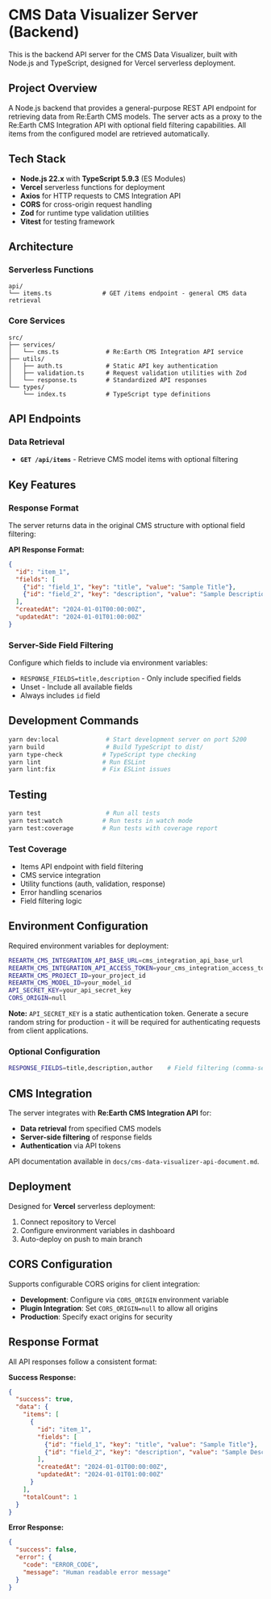 # CMS Data Visualizer Server (Backend)

This is the backend API server for the CMS Data Visualizer, built with Node.js and TypeScript, designed for Vercel serverless deployment.

## Project Overview

A Node.js backend that provides a general-purpose REST API endpoint for retrieving data from Re:Earth CMS models. The server acts as a proxy to the Re:Earth CMS Integration API with optional field filtering capabilities. All items from the configured model are retrieved automatically.

## Tech Stack

- **Node.js 22.x** with **TypeScript 5.9.3** (ES Modules)
- **Vercel** serverless functions for deployment
- **Axios** for HTTP requests to CMS Integration API
- **CORS** for cross-origin request handling
- **Zod** for runtime type validation utilities
- **Vitest** for testing framework

## Architecture

### Serverless Functions

```text
api/
└── items.ts              # GET /items endpoint - general CMS data retrieval
```

### Core Services

```text
src/
├── services/
│   └── cms.ts             # Re:Earth CMS Integration API service
├── utils/
│   ├── auth.ts            # Static API key authentication
│   ├── validation.ts      # Request validation utilities with Zod
│   └── response.ts        # Standardized API responses
└── types/
    └── index.ts           # TypeScript type definitions
```

## API Endpoints

### Data Retrieval

- **`GET /api/items`** - Retrieve CMS model items with optional filtering

## Key Features

### Response Format

The server returns data in the original CMS structure with optional field filtering:

**API Response Format:**

```json
{
  "id": "item_1",
  "fields": [
    {"id": "field_1", "key": "title", "value": "Sample Title"},
    {"id": "field_2", "key": "description", "value": "Sample Description"}
  ],
  "createdAt": "2024-01-01T00:00:00Z",
  "updatedAt": "2024-01-01T01:00:00Z"
}
```

### Server-Side Field Filtering

Configure which fields to include via environment variables:

- `RESPONSE_FIELDS=title,description` - Only include specified fields
- Unset - Include all available fields
- Always includes `id` field

## Development Commands

```bash
yarn dev:local             # Start development server on port 5200
yarn build                 # Build TypeScript to dist/
yarn type-check           # TypeScript type checking
yarn lint                 # Run ESLint
yarn lint:fix             # Fix ESLint issues
```

## Testing

```bash
yarn test                  # Run all tests
yarn test:watch           # Run tests in watch mode
yarn test:coverage        # Run tests with coverage report
```

### Test Coverage

- Items API endpoint with field filtering
- CMS service integration
- Utility functions (auth, validation, response)
- Error handling scenarios
- Field filtering logic

## Environment Configuration

Required environment variables for deployment:

```bash
REEARTH_CMS_INTEGRATION_API_BASE_URL=cms_integration_api_base_url
REEARTH_CMS_INTEGRATION_API_ACCESS_TOKEN=your_cms_integration_access_token
REEARTH_CMS_PROJECT_ID=your_project_id
REEARTH_CMS_MODEL_ID=your_model_id
API_SECRET_KEY=your_api_secret_key
CORS_ORIGIN=null
```

**Note:** `API_SECRET_KEY` is a static authentication token. Generate a secure random string for production - it will be required for authenticating requests from client applications.

### Optional Configuration

```bash
RESPONSE_FIELDS=title,description,author    # Field filtering (comma-separated)
```

## CMS Integration

The server integrates with **Re:Earth CMS Integration API** for:

- **Data retrieval** from specified CMS models
- **Server-side filtering** of response fields
- **Authentication** via API tokens

API documentation available in `docs/cms-data-visualizer-api-document.md`.

## Deployment

Designed for **Vercel** serverless deployment:

1. Connect repository to Vercel
2. Configure environment variables in dashboard  
3. Auto-deploy on push to main branch

## CORS Configuration

Supports configurable CORS origins for client integration:

- **Development**: Configure via `CORS_ORIGIN` environment variable
- **Plugin Integration**: Set `CORS_ORIGIN=null` to allow all origins
- **Production**: Specify exact origins for security

## Response Format

All API responses follow a consistent format:

**Success Response:**

```json
{
  "success": true,
  "data": {
    "items": [
      {
        "id": "item_1",
        "fields": [
          {"id": "field_1", "key": "title", "value": "Sample Title"},
          {"id": "field_2", "key": "description", "value": "Sample Description"}
        ],
        "createdAt": "2024-01-01T00:00:00Z",
        "updatedAt": "2024-01-01T01:00:00Z"
      }
    ],
    "totalCount": 1
  }
}
```

**Error Response:**

```json
{
  "success": false,
  "error": {
    "code": "ERROR_CODE",
    "message": "Human readable error message"
  }
}
```
